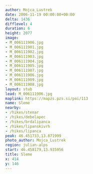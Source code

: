 ```yaml
---
author: Mojca_Lustrek
date: 2006-11-19 00:00:00+00:00
delta: 1436
difflevel: 4
duration: 6
height: 2077
image:
- M_006111906.jpg
- M_006111901.jpg
- M_006111902.jpg
- M_006111903.jpg
- M_006111904.jpg
- M_006111905.jpg
- M_006111907.jpg
- M_006111906.jpg
- M_006111909.jpg
- M_006111908.jpg
layout: stub
lead: M_006111906.jpg
maplink: https://mapzs.pzs.si/poi/113
name: Sleme
nearby:
- /hikes/stenar
- /hikes/debelapec
- /hikes/brdalipanca
- /hikes/lipanskivrh
- /hikes/lipanca
peak: 46.451733,13.871999
photo_author: Mojca_Lustrek
region: julian-alps
start: 46.458179,13.935956
title: Sleme
x: 414
y: 146
---
```

